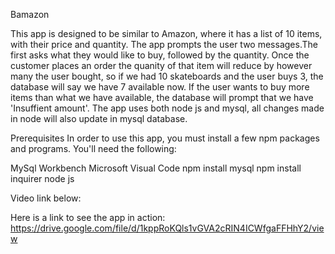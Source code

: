 Bamazon

This app is designed to be similar to Amazon, where it has a list of 10 items, with their price and quantity. The app prompts the user two messages.The first asks what they would like to buy, followed by the quantity. Once the customer places an order the quanity of that item will reduce by however many the user bought, so if we had 10 skateboards and the user buys 3, the database will say we have 7 available now. If the user wants to buy more items than what we have available, the database will prompt that we have 'Insuffient amount'. The app uses both node js and mysql, all changes made in node will also update in mysql database.

Prerequisites
In order to use this app, you must install a few npm packages and programs. You'll need the following:

MySql Workbench
Microsoft Visual Code
npm install mysql
npm install inquirer
node js

Video link below:

Here is a link to see the app in action:
https://drive.google.com/file/d/1kppRoKQls1vGVA2cRIN4ICWfgaFFHhY2/view

